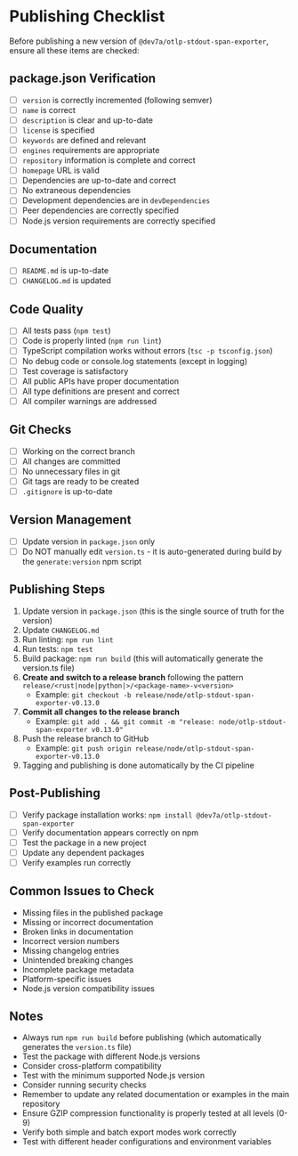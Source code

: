 # Publishing Checklist

Before publishing a new version of `@dev7a/otlp-stdout-span-exporter`, ensure all these items are checked:

## package.json Verification
- [ ] `version` is correctly incremented (following semver)
- [ ] `name` is correct
- [ ] `description` is clear and up-to-date
- [ ] `license` is specified
- [ ] `keywords` are defined and relevant
- [ ] `engines` requirements are appropriate
- [ ] `repository` information is complete and correct
- [ ] `homepage` URL is valid
- [ ] Dependencies are up-to-date and correct
- [ ] No extraneous dependencies
- [ ] Development dependencies are in `devDependencies`
- [ ] Peer dependencies are correctly specified
- [ ] Node.js version requirements are correctly specified

## Documentation
- [ ] `README.md` is up-to-date
- [ ] `CHANGELOG.md` is updated

## Code Quality
- [ ] All tests pass (`npm test`)
- [ ] Code is properly linted (`npm run lint`)
- [ ] TypeScript compilation works without errors (`tsc -p tsconfig.json`)
- [ ] No debug code or console.log statements (except in logging)
- [ ] Test coverage is satisfactory
- [ ] All public APIs have proper documentation
- [ ] All type definitions are present and correct
- [ ] All compiler warnings are addressed

## Git Checks
- [ ] Working on the correct branch
- [ ] All changes are committed
- [ ] No unnecessary files in git
- [ ] Git tags are ready to be created
- [ ] `.gitignore` is up-to-date

## Version Management
- [ ] Update version in `package.json` only
- [ ] Do NOT manually edit `version.ts` - it is auto-generated during build by the `generate:version` npm script

## Publishing Steps
1. Update version in `package.json` (this is the single source of truth for the version)
2. Update `CHANGELOG.md`
3. Run linting: `npm run lint`
4. Run tests: `npm test`
5. Build package: `npm run build` (this will automatically generate the version.ts file)
6. **Create and switch to a release branch** following the pattern `release/<rust|node|python|>/<package-name>-v<version>`
   - Example: `git checkout -b release/node/otlp-stdout-span-exporter-v0.13.0`
7. **Commit all changes to the release branch**
   - Example: `git add . && git commit -m "release: node/otlp-stdout-span-exporter v0.13.0"`
8. Push the release branch to GitHub
   - Example: `git push origin release/node/otlp-stdout-span-exporter-v0.13.0`
9. Tagging and publishing is done automatically by the CI pipeline

## Post-Publishing
- [ ] Verify package installation works: `npm install @dev7a/otlp-stdout-span-exporter`
- [ ] Verify documentation appears correctly on npm
- [ ] Test the package in a new project
- [ ] Update any dependent packages
- [ ] Verify examples run correctly

## Common Issues to Check
- Missing files in the published package
- Missing or incorrect documentation
- Broken links in documentation
- Incorrect version numbers
- Missing changelog entries
- Unintended breaking changes
- Incomplete package metadata
- Platform-specific issues
- Node.js version compatibility issues

## Notes
- Always run `npm run build` before publishing (which automatically generates the `version.ts` file)
- Test the package with different Node.js versions
- Consider cross-platform compatibility
- Test with the minimum supported Node.js version
- Consider running security checks
- Remember to update any related documentation or examples in the main repository
- Ensure GZIP compression functionality is properly tested at all levels (0-9)
- Verify both simple and batch export modes work correctly
- Test with different header configurations and environment variables